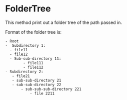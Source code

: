 # FolderTree 
 This method print out a folder tree of the path passed in.

 Format of the folder tree is:
 ```
- Root
-  Subdirectory 1:
   - file11
   - file12
   - Sub-sub-directory 11:
         - file111
         - file112
- Subdirectory 2:
    - file21
    - sub-sub-directory 21
    - sub-sub-directory 22    
        - sub-sub-sub-directory 221
            - file 2211
```